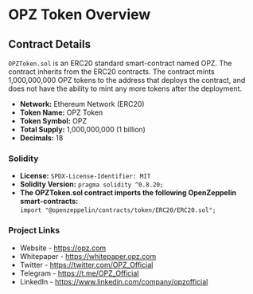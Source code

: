 # OPZ Token Overview

## Contract Details
`OPZToken.sol` is an ERC20 standard smart-contract named OPZ. The contract inherits from the ERC20 contracts. The contract mints 1,000,000,000 OPZ tokens to the address that deploys the contract, and does not have the ability to mint any more tokens after the deployment. 

- <b>Network:</b> Ethereum Network (ERC20)
- <b>Token Name:</b> OPZ Token
- <b>Token Symbol:</b> OPZ
- <b>Total Supply:</b> 1,000,000,000 (1 billion)
- <b>Decimals:</b> 18

### Solidity
- <b>License:</b> `SPDX-License-Identifier: MIT`
- <b>Solidity Version:</b> `pragma solidity ^0.8.20;`
- <b>The OPZToken.sol contract imports the following OpenZeppelin smart-contracts:</b><br>
`import "@openzeppelin/contracts/token/ERC20/ERC20.sol";`<br>

### Project Links
* Website - https://opz.com
* Whitepaper - https://whitepaper.opz.com
* Twitter - https://twitter.com/OPZ_Official
* Telegram - https://t.me/OPZ_Official
* LinkedIn - https://www.linkedin.com/company/opzofficial

